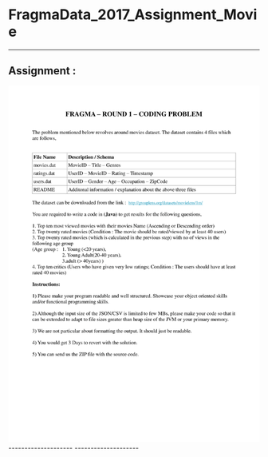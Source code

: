 # FragmaData_2017_Assignment_Movie

---------
Assignment : 
------------
<img src="images/fd1.png" width="1000" >
--------------------
--------------------

